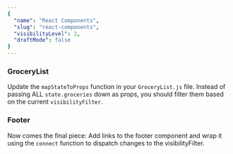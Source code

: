 ```yaml
---
{
  "name": "React Components",
  "slug": "react-components",
  "visibilityLevel": 2,
  "draftMode": false
}
---
```

### GroceryList

Update the `mapStateToProps` function in your `GroceryList.js` file. Instead of passing ALL `state.groceries` down as props, you should filter them based on the current `visibilityFilter`.



### Footer

Now comes the final piece: Add links to the footer component and wrap it using the `connect` function to dispatch changes to the visibilityFilter.